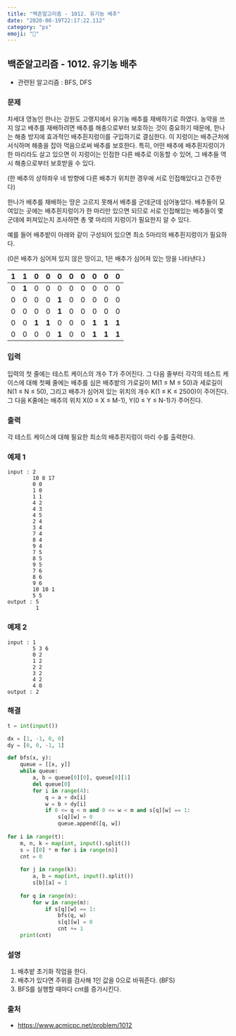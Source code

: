 ```yaml
---
title: "백준알고리즘 - 1012. 유기농 배추"
date: "2020-08-19T22:17:22.112"
category: "ps"
emoji: "🥒"
---
```


## 백준알고리즘 - 1012. 유기농 배추

- 관련된 알고리즘 : BFS, DFS

### 문제

차세대 영농인 한나는 강원도 고랭지에서 유기농 배추를 재배하기로 하였다. 농약을 쓰지 않고 배추를 재배하려면 배추를 해충으로부터 보호하는 것이 중요하기 때문에, 한나는 해충 방지에 효과적인 배추흰지렁이를 구입하기로 결심한다. 이 지렁이는 배추근처에 서식하며 해충을 잡아 먹음으로써 배추를 보호한다. 특히, 어떤 배추에 배추흰지렁이가 한 마리라도 살고 있으면 이 지렁이는 인접한 다른 배추로 이동할 수 있어, 그 배추들 역시 해충으로부터 보호받을 수 있다.

(한 배추의 상하좌우 네 방향에 다른 배추가 위치한 경우에 서로 인접해있다고 간주한다)

한나가 배추를 재배하는 땅은 고르지 못해서 배추를 군데군데 심어놓았다. 배추들이 모여있는 곳에는 배추흰지렁이가 한 마리만 있으면 되므로 서로 인접해있는 배추들이 몇 군데에 퍼져있는지 조사하면 총 몇 마리의 지렁이가 필요한지 알 수 있다.

예를 들어 배추밭이 아래와 같이 구성되어 있으면 최소 5마리의 배추흰지렁이가 필요하다.

(0은 배추가 심어져 있지 않은 땅이고, 1은 배추가 심어져 있는 땅을 나타낸다.)

| **1** | **1** | 0     | 0     | 0     | 0    | 0    | 0     | 0     | 0     |
| ----- | ----- | ----- | ----- | ----- | ---- | ---- | ----- | ----- | ----- |
| 0     | **1** | 0     | 0     | 0     | 0    | 0    | 0     | 0     | 0     |
| 0     | 0     | 0     | 0     | **1** | 0    | 0    | 0     | 0     | 0     |
| 0     | 0     | 0     | 0     | **1** | 0    | 0    | 0     | 0     | 0     |
| 0     | 0     | **1** | **1** | 0     | 0    | 0    | **1** | **1** | **1** |
| 0     | 0     | 0     | 0     | **1** | 0    | 0    | **1** | **1** | **1** |

### 입력

입력의 첫 줄에는 테스트 케이스의 개수 T가 주어진다. 그 다음 줄부터 각각의 테스트 케이스에 대해 첫째 줄에는 배추를 심은 배추밭의 가로길이 M(1 ≤ M ≤ 50)과 세로길이 N(1 ≤ N ≤ 50), 그리고 배추가 심어져 있는 위치의 개수 K(1 ≤ K ≤ 2500)이 주어진다. 그 다음 K줄에는 배추의 위치 X(0 ≤ X ≤ M-1), Y(0 ≤ Y ≤ N-1)가 주어진다.

### 출력

각 테스트 케이스에 대해 필요한 최소의 배추흰지렁이 마리 수를 출력한다.

### 예제 1

```
input : 2
        10 8 17
        0 0
        1 0
        1 1
        4 2
        4 3
        4 5
        2 4
        3 4
        7 4
        8 4
        9 4
        7 5
        8 5
        9 5
        7 6
        8 6
        9 6
        10 10 1
        5 5
output : 5
         1
```

### 예제 2

```
input : 1
        5 3 6
        0 2
        1 2
        2 2
        3 2
        4 2
        4 0
output : 2
```

### 해결

```python
t = int(input())

dx = [1, -1, 0, 0]
dy = [0, 0, -1, 1]

def bfs(x, y):
    queue = [[x, y]]
    while queue:
        a, b = queue[0][0], queue[0][1]
        del queue[0]
        for i in range(4):
            q = a + dx[i]
            w = b + dy[i]
            if 0 <= q < n and 0 <= w < m and s[q][w] == 1:
                s[q][w] = 0
                queue.append([q, w])
                
for i in range(t):
    m, n, k = map(int, input().split())
    s = [[0] * m for i in range(n)]
    cnt = 0
    
    for j in range(k):
        a, b = map(int, input().split())
        s[b][a] = 1
        
    for q in range(n):
        for w in range(m):
            if s[q][w] == 1:
                bfs(q, w)
                s[q][w] = 0
                cnt += 1
    print(cnt)
```

### 설명

1. 배추밭 초기화 작업을 한다.
2. 배추가 있다면 주위를 검사해 1인 값을 0으로 바꿔준다. (BFS)
3. BFS를 실행할 때마다 cnt를 증가시킨다. 

### 출처

- https://www.acmicpc.net/problem/1012